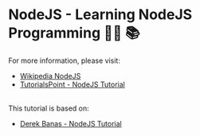 # NodeJS - Learning NodeJS Programming 👨‍💻 📚

For more information, please visit: <br/>
<ul>
  <li><a href="https://pt.wikipedia.org/wiki/Node.js">Wikipedia NodeJS</a></li>
  <li><a href="https://www.tutorialspoint.com/nodejs/">TutorialsPoint - NodeJS Tutorial</a></li>
</ul>
</br>
This tutorial is based on:
<ul>
  <li><a href="https://www.youtube.com/playlist?list=PLGLfVvz_LVvSpxyVx5XcprEgvhJ1BzruD">Derek Banas - NodeJS Tutorial</a></li>
</ul>
